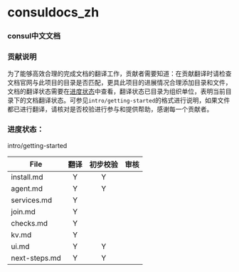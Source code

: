 # consuldocs_zh
### consul中文文档


### 贡献说明
为了能够高效合理的完成文档的翻译工作，贡献者需要知道：在贡献翻译时请检查文档官网与此项目的目录是否匹配，更具此项目的进展情况合理添加目录和文件，文档的翻译状态需要在[进度状态](进度状态)中查看，翻译状态已目录为组织单位，表明当前目录下的文档翻译状态。可参见`intro/getting-started`的格式进行说明，如果文件都已进行翻译，请核对是否校验进行参与和提供帮助，感谢每一个贡献者。
### 进度状态：
intro/getting-started

| File        | 翻译           | 初步校验  | 审核|
| ------------- |:-------------:|:-----:|:----:|
| install.md  | Y  |  Y | |
| agent.md | Y | Y| |
| services.md|Y|||
| join.md|Y|||
| checks.md|Y|||
| kv.md|Y|||
| ui.md|Y|Y||
| next-steps.md|Y|Y|||

